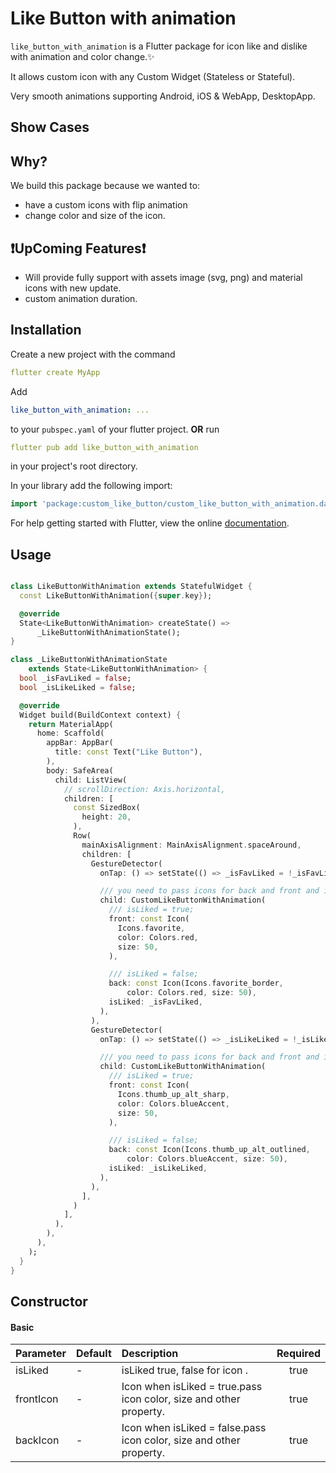 # Like Button with animation

```like_button_with_animation```  is a Flutter package for icon like and dislike with animation and color change.✨

It allows custom icon with any Custom Widget (Stateless or Stateful).

Very smooth animations supporting Android, iOS & WebApp, DesktopApp.

## Show Cases

[//]: # (<div style="display:flex">)

[//]: # (<img width="355" alt="alert2" src="https://github.com/hello-addweb/-TikTok-Flutter/assets/133627084/21647e09-5711-4704-80f8-4e8e84e781c7" width="200">)

[//]: # (<img width="355" alt="alert2" src="https://github.com/hello-addweb/-TikTok-Flutter/assets/133627084/3ad5edf5-b81e-4b1f-8cfe-f4189268cbb7" width="200">)

[//]: # (<div/>)


## Why?

We build this package because we wanted to:

- have a custom icons with flip animation
- change color and size of the icon.


## ❗UpComing Features❗
- Will provide fully support with assets image (svg, png) and material icons with new update.
- custom animation duration.


## Installation

Create a new project with the command

```yaml
flutter create MyApp
```

Add

```yaml
like_button_with_animation: ...
```

to your `pubspec.yaml` of your flutter project.
**OR**
run

```yaml
flutter pub add like_button_with_animation
```

in your project's root directory.

In your library add the following import:

```dart
import 'package:custom_like_button/custom_like_button_with_animation.dart';
```

For help getting started with Flutter, view the online [documentation](https://flutter.io/).

## Usage

```dart

class LikeButtonWithAnimation extends StatefulWidget {
  const LikeButtonWithAnimation({super.key});

  @override
  State<LikeButtonWithAnimation> createState() =>
      _LikeButtonWithAnimationState();
}

class _LikeButtonWithAnimationState
    extends State<LikeButtonWithAnimation> {
  bool _isFavLiked = false;
  bool _isLikeLiked = false;

  @override
  Widget build(BuildContext context) {
    return MaterialApp(
      home: Scaffold(
        appBar: AppBar(
          title: const Text("Like Button"),
        ),
        body: SafeArea(
          child: ListView(
            // scrollDirection: Axis.horizontal,
            children: [
              const SizedBox(
                height: 20,
              ),
              Row(
                mainAxisAlignment: MainAxisAlignment.spaceAround,
                children: [
                  GestureDetector(
                    onTap: () => setState(() => _isFavLiked = !_isFavLiked),

                    /// you need to pass icons for back and front and isLiked true or false for animation
                    child: CustomLikeButtonWithAnimation(
                      /// isLiked = true;
                      front: const Icon(
                        Icons.favorite,
                        color: Colors.red,
                        size: 50,
                      ),

                      /// isLiked = false;
                      back: const Icon(Icons.favorite_border,
                          color: Colors.red, size: 50),
                      isLiked: _isFavLiked,
                    ),
                  ),
                  GestureDetector(
                    onTap: () => setState(() => _isLikeLiked = !_isLikeLiked),

                    /// you need to pass icons for back and front and isLiked true or false for animation
                    child: CustomLikeButtonWithAnimation(
                      /// isLiked = true;
                      front: const Icon(
                        Icons.thumb_up_alt_sharp,
                        color: Colors.blueAccent,
                        size: 50,
                      ),

                      /// isLiked = false;
                      back: const Icon(Icons.thumb_up_alt_outlined,
                          color: Colors.blueAccent, size: 50),
                      isLiked: _isLikeLiked,
                    ),
                  ),
                ],
              )
            ],
          ),
        ),
      ),
    );
  }
}

```         

## Constructor

#### Basic

| Parameter | Default                                                     | Description                                                         | Required |
|-----------|:------------------------------------------------------------|:--------------------------------------------------------------------|:--------:|
| isLiked   | -                                                           | isLiked true, false for icon .                                      |   true   |
| frontIcon | -                                                           | Icon when isLiked = true.pass icon color, size and other property.  |   true   |
| backIcon  | -                                                           | Icon when isLiked = false.pass icon color, size and other property. |   true   |

